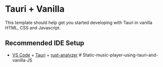 # Tauri + Vanilla

This template should help get you started developing with Tauri in vanilla HTML, CSS and Javascript.

## Recommended IDE Setup

- [VS Code](https://code.visualstudio.com/) + [Tauri](https://marketplace.visualstudio.com/items?itemName=tauri-apps.tauri-vscode) + [rust-analyzer](https://marketplace.visualstudio.com/items?itemName=rust-lang.rust-analyzer)
#   S t a t i c - m u s i c - p l a y e r - u s i n g - t a u r i - a n d - v a n i l l a - J S  
 